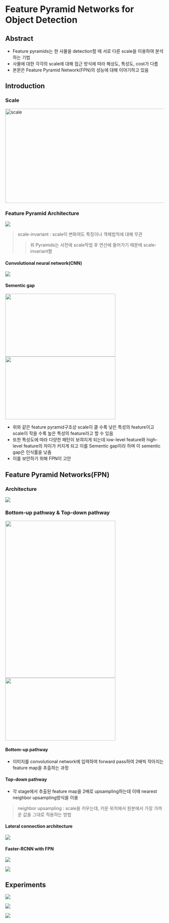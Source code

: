 # Feature Pyramid Networks for Object Detection

## Abstract
* Feature pyramids는 한 사물을 detection할 때 서로 다른 scale을 이용하여 분석하는 기법
* 사물에 대한 각각의 scale에 대해 접근 방식에 따라 해상도, 특성도, cost가 다름
* 본문은 Feature Pyramid Network(FPN)의 성능에 대해 이야기하고 있음

## Introduction

### Scale

<a href='https://ifh.cc/v-jGxz0K' target='_blank'><img src='https://ifh.cc/g/jGxz0K.jpg' width="600" height="300" title = "scale" border='0'></a>

### Feature Pyramid Architecture

<a href='https://ifh.cc/v-hpn4fS' target='_blank'><img src='https://ifh.cc/g/hpn4fS.png' border='0'></a>
> scale-invariant : scale이 변화여도 특징이나 객체법칙에 대해 무관
> > 위 Pyramids는 사전에 scale작업 후 연산에 들어가기 때문에 scale-invariant함

#### Convolutional neural network(CNN)

<a href='https://ifh.cc/v-THQSsZ' target='_blank'><img src='https://ifh.cc/g/THQSsZ.jpg' border='0'></a>

#### Sementic gap

<a href='https://ifh.cc/v-PHOXRM' target='_blank'><img src='https://ifh.cc/g/PHOXRM.png' width="350" height="200" border='0'></a> <a href='https://ifh.cc/v-J8zh2p' target='_blank'><img src='https://ifh.cc/g/J8zh2p.jpg' width="350" height="200" border='0'></a>

* 위와 같은 feature pyramid구조상 scale이 클 수록 낮은 특성의 feature이고 scale이 작을 수록 높은 특성의 feature라고 할 수 있음
* 또한 특성도에 따라 다양한 패턴이 보여지게 되는데 low-level feature와 high-level feature의 차이가 커지게 되고 이를 Sementic gap이라 하며 이 sementic gap은 인식률을 낮춤
* 이를 보안하기 위해 FPN이 고안


## Feature Pyramid Networks(FPN)

### Architecture
<a href='https://ifh.cc/v-avlHpZ' target='_blank'><img src='https://ifh.cc/g/avlHpZ.jpg' border='0'></a>

### Bottom-up pathway & Top-down pathway

<a href='https://ifh.cc/v-tm1Ghb' target='_blank'><img src='https://ifh.cc/g/tm1Ghb.jpg' width="350" height="500" border='0'></a> <a href='https://ifh.cc/v-VgkGnx' target='_blank'><img src='https://ifh.cc/g/VgkGnx.png' width="350" height="200" border='0'></a>

#### Bottom-up pathway
* 이미지를 convolutional network에 입력하여 forward pass하여 2배씩 작아지는 feature map을 추출하는 과정

#### Top-down pathway
* 각 stage에서 추출된 feature map을 2배로 upsampling하는데 이때 nearest neighbor upsampling방식을 이용
> neighbor upsampling : scale을 키우는데, 키운 위치에서 원본에서 가장 가까운 값을 그대로 적용하는 방법


#### Lateral connection architecture
<a href='https://ifh.cc/v-qNGpZL' target='_blank'><img src='https://ifh.cc/g/qNGpZL.jpg' border='0'></a>

#### Faster-RCNN with FPN
<a href='https://ifh.cc/v-9aPh1J' target='_blank'><img src='https://ifh.cc/g/9aPh1J.jpg' border='0'></a>


<a href='https://ifh.cc/v-rHwCdy' target='_blank'><img src='https://ifh.cc/g/rHwCdy.jpg' border='0'></a>

## Experiments

<a href='https://ifh.cc/v-7GkhAm' target='_blank'><img src='https://ifh.cc/g/7GkhAm.png' border='0'></a>

<a href='https://ifh.cc/v-Y1foNb' target='_blank'><img src='https://ifh.cc/g/Y1foNb.png' border='0'></a>

<a href='https://ifh.cc/v-1cYVjF' target='_blank'><img src='https://ifh.cc/g/1cYVjF.png' border='0'></a>



